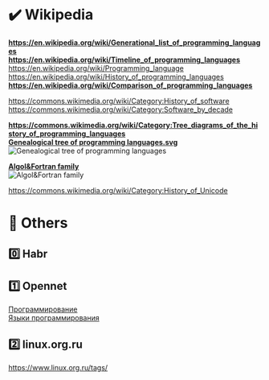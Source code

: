 # ✔️ Wikipedia              
**https://en.wikipedia.org/wiki/Generational_list_of_programming_languages**            
**https://en.wikipedia.org/wiki/Timeline_of_programming_languages**                      
https://en.wikipedia.org/wiki/Programming_language             
https://en.wikipedia.org/wiki/History_of_programming_languages    
**https://en.wikipedia.org/wiki/Comparison_of_programming_languages**               

https://commons.wikimedia.org/wiki/Category:History_of_software                            
https://commons.wikimedia.org/wiki/Category:Software_by_decade                       

**https://commons.wikimedia.org/wiki/Category:Tree_diagrams_of_the_history_of_programming_languages**                    
**[Genealogical tree of programming languages.svg](https://commons.wikimedia.org/wiki/File:Genealogical_tree_of_programming_languages.svg)**            
![Genealogical tree of programming languages](https://upload.wikimedia.org/wikipedia/commons/thumb/2/25/Genealogical_tree_of_programming_languages.svg/1760px-Genealogical_tree_of_programming_languages.svg.png)                          

**[Algol&Fortran family](https://commons.wikimedia.org/wiki/File:Algol%26Fortran_family-by-Borkowski.svg)**    
![Algol&Fortran family](https://upload.wikimedia.org/wikipedia/commons/thumb/8/84/Algol%26Fortran_family-by-Borkowski.svg/920px-Algol%26Fortran_family-by-Borkowski.svg.png)             

https://commons.wikimedia.org/wiki/Category:History_of_Unicode

#  💊 Others

## 0️⃣ Habr


## 1️⃣ Opennet
[Программирование](https://www.opennet.ru/keywords/#15)          
[Языки программирования](https://www.opennet.ru/keywords/#16)          

## 2️⃣ linux.org.ru                  
https://www.linux.org.ru/tags/         
